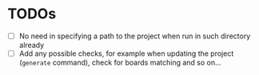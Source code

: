 # TODOs

 - [ ] No need in specifying a path to the project when run in such directory already
 - [ ] Add any possible checks, for example when updating the project (`generate` command), check for boards matching and so on...
